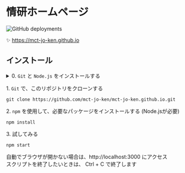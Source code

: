 # 情研ホームページ
![GitHub deployments](https://img.shields.io/github/deployments/mct-jo-ken/mct-jo-ken.github.io/github-pages?style=for-the-badge)

✨ https://mct-jo-ken.github.io


## インストール
<details><summary>0. <code>Git</code> と <code>Node.js</code> をインストールする</summary><div>

- [Gitのインストール - Git](https://git-scm.com/book/ja/v2/%E4%BD%BF%E3%81%84%E5%A7%8B%E3%82%81%E3%82%8B-Git%E3%81%AE%E3%82%A4%E3%83%B3%E3%82%B9%E3%83%88%E3%83%BC%E3%83%AB)
- [ダウンロード | Node.js](https://nodejs.org/ja/download/)

    ダウンロードやインストールが完了したら、
    ```
    git --version
    ```
    で、`Git`がインストールされていることを確認しよう
    同様に`Node.js`のバージョンも
    ```
    node -v
    ```
    または、
    ```
    node --version
    ```
    で、確認します
</div></details>

1\. `Git` で、このリポジトリをクローンする  
```
git clone https://github.com/mct-jo-ken/mct-jo-ken.github.io.git
```

2\. `npm` を使用して、必要なパッケージをインストールする (Node.jsが必要)
```
npm install
```

3\. 試してみる
```
npm start
```

自動でブラウザが開かない場合は、http://localhost:3000 にアクセス  
スクリプトを終了したいときは、 Ctrl + C で終了します
